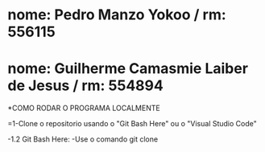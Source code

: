 # nome: Pedro Manzo Yokoo / rm: 556115
# nome: Guilherme Camasmie Laiber de Jesus / rm: 554894



*COMO RODAR O PROGRAMA LOCALMENTE

=1-Clone o repositorio usando o "Git Bash Here" ou o "Visual Studio Code"

-1.2 Git Bash Here:
  -Use o comando git clone 
